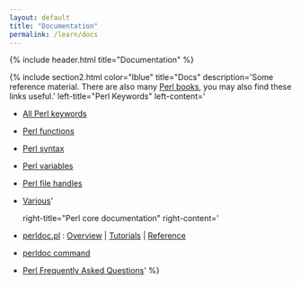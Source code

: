 ```yaml
---
layout: default
title: "Documentation" 
permalink: /learn/docs
---
```


{% include header.html
  title="Documentation"
%}

{% include section2.html
  color="lblue"
  title="Docs"
  description='Some reference material. There are also many [Perl books](/learn/books), you may also find these links useful.'
  left-title="Perl Keywords"
  left-content='
* [All Perl keywords](/learn/docs/keywords)
* [Perl functions](/learn/docs/functions)
* [Perl syntax](/learn/docs/barewords)
* [Perl variables](/learn/docs/perlvar)
* [Perl file handles](/learn/docs/file_handles)
* [Various](/learn/docs/misc)'

  right-title="Perl core documentation"
  right-content='
* [perldoc.pl](http://perldoc.pl) : [Overview](https://perldoc.pl/perl.html#Overview) | [Tutorials](https://perldoc.pl/perl.html#Tutorials) | [Reference](https://perldoc.pl/perl.html#Reference-Manual) 
* [perldoc command](https://perldoc.pl/perldoc.html)
* [Perl Frequently Asked Questions](/learn/faq/)'
%}
